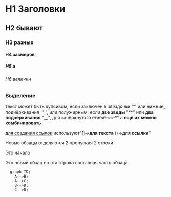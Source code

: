 # H1 Заголовки
## H2 бывают
### H3 разных
#### H4 зазмеров
##### H5 и 
###### H6 величин
 
 
### Выделение 
текст может быть купсивом, если заключён в *звёздочки* '*' или нижние_ подчёркивания_ '_',
или полужирным, если  **две зведы** "**" или __два подчёркивания__ "__",
для зачёркнутого ~~ставят ~~ "~~" 
а **ещё их ~~можно~~ __комбинировать__**
 
 
[для создания ссылок]("https://github.com/ne6esisbka/SOS_Bot/blob/master/readme.md") используют"[]->__для текста__ ()->__для ссылки__"
 
 
Новые обзацы отделяются 2<Enter> пропуская 2 строки
 
Это начало
 
 
Это новый обзац
но эта строка составная часть обзаца


```mermaid
  graph TD;
	A-->B;
	A-->C;
	B-->D;
	C-->D;
```
